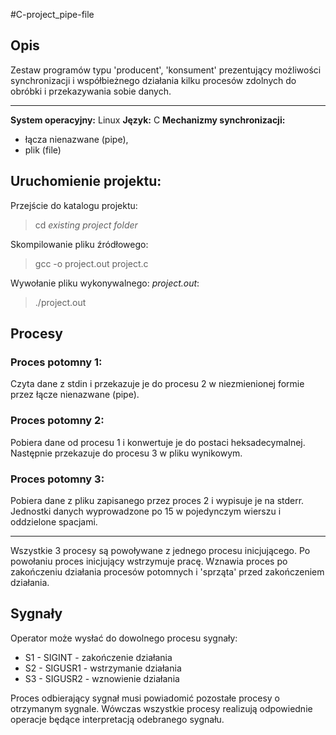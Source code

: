 #C-project_pipe-file

## Opis

Zestaw programów typu 'producent', 'konsument' prezentujący możliwości synchronizacji i współbieżnego działania kilku procesów zdolnych do obróbki i przekazywania sobie danych.

___

**System operacyjny:** Linux
**Język:** C
**Mechanizmy synchronizacji:**
- łącza nienazwane (pipe),
- plik (file)

## Uruchomienie projektu:
Przejście do katalogu projektu:
> cd *existing project folder*

Skompilowanie pliku źródłowego:
> gcc -o project.out project.c

Wywołanie pliku wykonywalnego: *project.out*:
> ./project.out

## Procesy
### Proces potomny 1:
Czyta dane  z  stdin i przekazuje je
do procesu 2 w niezmienionej formie
przez łącze nienazwane (pipe).

### Proces potomny 2:
Pobiera  dane  od procesu 1  i  konwertuje
je do postaci heksadecymalnej.  Następnie
przekazuje do procesu 3 w pliku wynikowym.

### Proces potomny 3:
Pobiera  dane z pliku zapisanego przez
proces 2  i  wypisuje  je  na stderr. 
Jednostki  danych  wyprowadzone po 15 
w  pojedynczym  wierszu  i oddzielone
spacjami.
         
___

Wszystkie 3 procesy są powoływane z jednego procesu
inicjującego. Po powołaniu proces inicjujący wstrzymuje
pracę. Wznawia proces po zakończeniu działania procesów
potomnych i 'sprząta' przed zakończeniem działania.

## Sygnały

Operator może wysłać do dowolnego procesu sygnały:
- S1 - SIGINT  - zakończenie działania
- S2 - SIGUSR1 - wstrzymanie działania
- S3 - SIGUSR2 - wznowienie  działania

Proces odbierający  sygnał  musi powiadomić pozostałe procesy
o otrzymanym sygnale.  Wówczas wszystkie procesy realizują
odpowiednie operacje będące interpretacją odebranego sygnału.

